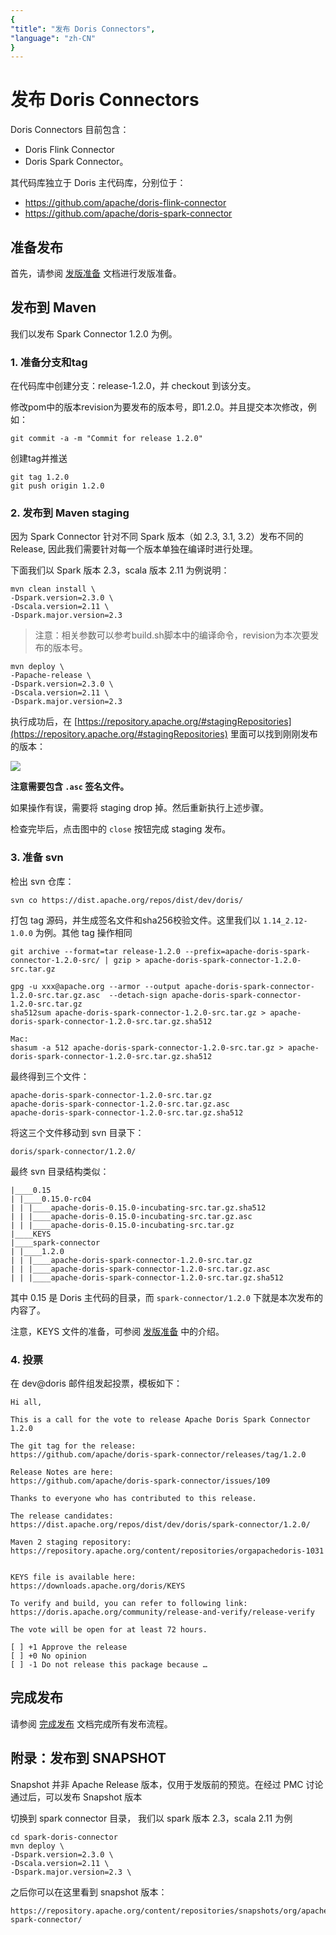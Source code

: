 ```yaml
---
{
"title": "发布 Doris Connectors",
"language": "zh-CN"
}
---
```


<!-- 
Licensed to the Apache Software Foundation (ASF) under one
or more contributor license agreements.  See the NOTICE file
distributed with this work for additional information
regarding copyright ownership.  The ASF licenses this file
to you under the Apache License, Version 2.0 (the
"License"); you may not use this file except in compliance
with the License.  You may obtain a copy of the License at

  http://www.apache.org/licenses/LICENSE-2.0

Unless required by applicable law or agreed to in writing,
software distributed under the License is distributed on an
"AS IS" BASIS, WITHOUT WARRANTIES OR CONDITIONS OF ANY
KIND, either express or implied.  See the License for the
specific language governing permissions and limitations
under the License.
-->

# 发布 Doris Connectors

Doris Connectors 目前包含：

* Doris Flink Connector
* Doris Spark Connector。

其代码库独立于 Doris 主代码库，分别位于：

- https://github.com/apache/doris-flink-connector
- https://github.com/apache/doris-spark-connector

## 准备发布

首先，请参阅 [发版准备](./release-prepare.md) 文档进行发版准备。

## 发布到 Maven

我们以发布 Spark Connector 1.2.0 为例。

### 1. 准备分支和tag

在代码库中创建分支：release-1.2.0，并 checkout 到该分支。

修改pom中的版本revision为要发布的版本号，即1.2.0。并且提交本次修改，例如：
```
git commit -a -m "Commit for release 1.2.0"
```

创建tag并推送
```
git tag 1.2.0
git push origin 1.2.0
```

### 2. 发布到 Maven staging

因为 Spark Connector 针对不同 Spark 版本（如 2.3, 3.1, 3.2）发布不同的 Release, 因此我们需要针对每一个版本单独在编译时进行处理。

下面我们以 Spark 版本 2.3，scala 版本 2.11 为例说明：
```
mvn clean install \
-Dspark.version=2.3.0 \
-Dscala.version=2.11 \
-Dspark.major.version=2.3
```
>注意：相关参数可以参考build.sh脚本中的编译命令，revision为本次要发布的版本号。

```
mvn deploy \
-Papache-release \
-Dspark.version=2.3.0 \
-Dscala.version=2.11 \
-Dspark.major.version=2.3
```

执行成功后，在 [https://repository.apache.org/#stagingRepositories](https://repository.apache.org/#stagingRepositories) 里面可以找到刚刚发布的版本：

![](/images/staging-repositories.png)

**注意需要包含 `.asc` 签名文件。**

如果操作有误，需要将 staging drop 掉。然后重新执行上述步骤。

检查完毕后，点击图中的 `close` 按钮完成 staging 发布。

### 3. 准备 svn

检出 svn 仓库：

```
svn co https://dist.apache.org/repos/dist/dev/doris/
```

打包 tag 源码，并生成签名文件和sha256校验文件。这里我们以 `1.14_2.12-1.0.0` 为例。其他 tag 操作相同

```
git archive --format=tar release-1.2.0 --prefix=apache-doris-spark-connector-1.2.0-src/ | gzip > apache-doris-spark-connector-1.2.0-src.tar.gz

gpg -u xxx@apache.org --armor --output apache-doris-spark-connector-1.2.0-src.tar.gz.asc  --detach-sign apache-doris-spark-connector-1.2.0-src.tar.gz
sha512sum apache-doris-spark-connector-1.2.0-src.tar.gz > apache-doris-spark-connector-1.2.0-src.tar.gz.sha512

Mac:
shasum -a 512 apache-doris-spark-connector-1.2.0-src.tar.gz > apache-doris-spark-connector-1.2.0-src.tar.gz.sha512
```

最终得到三个文件：

```
apache-doris-spark-connector-1.2.0-src.tar.gz
apache-doris-spark-connector-1.2.0-src.tar.gz.asc
apache-doris-spark-connector-1.2.0-src.tar.gz.sha512
```

将这三个文件移动到 svn 目录下：

```
doris/spark-connector/1.2.0/
```

最终 svn 目录结构类似：

```
|____0.15
| |____0.15.0-rc04
| | |____apache-doris-0.15.0-incubating-src.tar.gz.sha512
| | |____apache-doris-0.15.0-incubating-src.tar.gz.asc
| | |____apache-doris-0.15.0-incubating-src.tar.gz
|____KEYS
|____spark-connector
| |____1.2.0
| | |____apache-doris-spark-connector-1.2.0-src.tar.gz
| | |____apache-doris-spark-connector-1.2.0-src.tar.gz.asc
| | |____apache-doris-spark-connector-1.2.0-src.tar.gz.sha512
```

其中 0.15 是 Doris 主代码的目录，而 `spark-connector/1.2.0` 下就是本次发布的内容了。

注意，KEYS 文件的准备，可参阅 [发版准备](./release-prepare.md) 中的介绍。

### 4. 投票

在 dev@doris 邮件组发起投票，模板如下：

```
Hi all,

This is a call for the vote to release Apache Doris Spark Connector 1.2.0

The git tag for the release:
https://github.com/apache/doris-spark-connector/releases/tag/1.2.0

Release Notes are here:
https://github.com/apache/doris-spark-connector/issues/109

Thanks to everyone who has contributed to this release.

The release candidates:
https://dist.apache.org/repos/dist/dev/doris/spark-connector/1.2.0/

Maven 2 staging repository:
https://repository.apache.org/content/repositories/orgapachedoris-1031


KEYS file is available here:
https://downloads.apache.org/doris/KEYS

To verify and build, you can refer to following link:
https://doris.apache.org/community/release-and-verify/release-verify

The vote will be open for at least 72 hours.

[ ] +1 Approve the release
[ ] +0 No opinion
[ ] -1 Do not release this package because …
```

## 完成发布

请参阅 [完成发布](./release-complete.md) 文档完成所有发布流程。

## 附录：发布到 SNAPSHOT

Snapshot 并非 Apache Release 版本，仅用于发版前的预览。在经过 PMC 讨论通过后，可以发布 Snapshot 版本

切换到 spark connector 目录， 我们以 spark 版本 2.3，scala 2.11 为例


```
cd spark-doris-connector
mvn deploy \
-Dspark.version=2.3.0 \
-Dscala.version=2.11 \
-Dspark.major.version=2.3 \
```

之后你可以在这里看到 snapshot 版本：

```
https://repository.apache.org/content/repositories/snapshots/org/apache/doris/doris-spark-connector/
```
